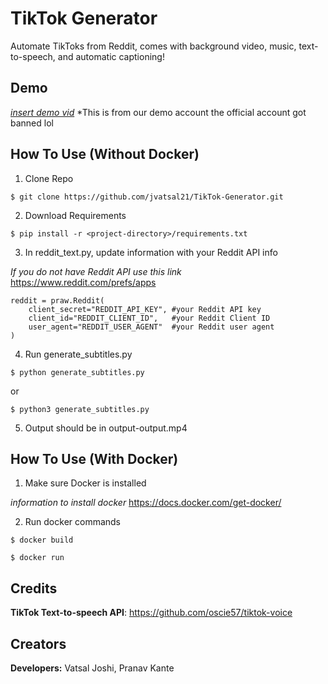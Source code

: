 # TikTok Generator
Automate TikToks from Reddit, comes with background video, music, text-to-speech, and automatic captioning!

<p align="center" width="100%">
</p>

## Demo
[*insert demo vid*](https://www.tiktok.com/@roboredditor/video/7371535112929824043?_r=1&_t=8oDKOYOF0cY)
*This is from our demo account the official account got banned lol

## How To Use (Without Docker)
1) Clone Repo
```
$ git clone https://github.com/jvatsal21/TikTok-Generator.git 
```
2) Download Requirements
```
$ pip install -r <project-directory>/requirements.txt
```
3) In reddit_text.py, update information with your Reddit API info

*If you do not have Reddit API use this link* https://www.reddit.com/prefs/apps
```
reddit = praw.Reddit(
    client_secret="REDDIT_API_KEY", #your Reddit API key
    client_id="REDDIT_CLIENT_ID",   #your Reddit Client ID
    user_agent="REDDIT_USER_AGENT"  #your Reddit user agent
)
```
4) Run generate_subtitles.py
```
$ python generate_subtitles.py
```
or
```
$ python3 generate_subtitles.py
```
5) Output should be in output-output.mp4

## How To Use (With Docker)
1) Make sure Docker is installed

*information to install docker* https://docs.docker.com/get-docker/

2) Run docker commands
```
$ docker build
```

```
$ docker run
```

## Credits
**TikTok Text-to-speech API**: https://github.com/oscie57/tiktok-voice

## Creators
**Developers:** Vatsal Joshi, Pranav Kante
